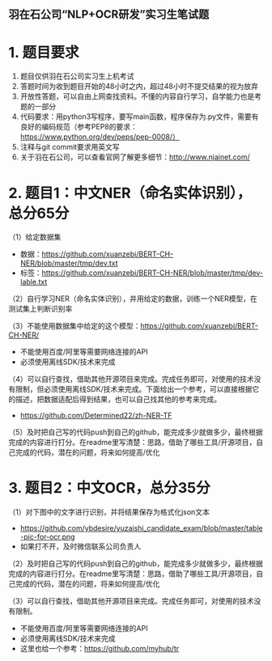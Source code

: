 羽在石公司“NLP+OCR研发”实习生笔试题
-------


# 1. 题目要求

1. 题目仅供羽在石公司实习生上机考试
2. 答题时间为收到题目开始的48小时之内，超过48小时不提交结果的视为放弃
3. 开放性答题，可以自由上网查找资料。不懂的内容自行学习，自学能力也是考题的一部分
4. 代码要求：用python3写程序，要写main函数，程序保存为.py文件，需要有良好的编码规范（参考PEP8的要求：https://www.python.org/dev/peps/pep-0008/）
5. 注释与git commit要求用英文写
6. 关于羽在石公司，可以查看官网了解更多细节：http://www.njainet.com/


# 2. 题目1：中文NER（命名实体识别），总分65分

（1）给定数据集
 * 数据：https://github.com/xuanzebi/BERT-CH-NER/blob/master/tmp/dev.txt
 * 标签：https://github.com/xuanzebi/BERT-CH-NER/blob/master/tmp/dev-lable.txt

（2）自行学习NER（命名实体识别），并用给定的数据，训练一个NER模型，在测试集上判断识别率

（3）不能使用数据集中给定的这个模型：https://github.com/xuanzebi/BERT-CH-NER/
* 不能使用百度/阿里等需要网络连接的API
* 必须使用离线SDK/技术来完成

（4）可以自行查找，借助其他开源项目来完成。完成任务即可，对使用的技术没有限制，但必须使用离线SDK/技术来完成。下面给出一个参考，可以直接根据它的描述，把数据适配后得到结果，也可以自己找其他的参考来完成。

* https://github.com/Determined22/zh-NER-TF

（5）及时把自己写的代码push到自己的github，能完成多少就做多少，最终根据完成的内容进行打分。在readme里写清楚：思路，借助了哪些工具/开源项目，自己完成的代码，潜在的问题，将来如何提高/优化


# 3. 题目2：中文OCR，总分35分

（1）对下图中的文字进行识别，并将结果保存为格式化json文本

* https://github.com/ybdesire/yuzaishi_candidate_exam/blob/master/table-pic-for-ocr.png
* 如果打不开，及时微信联系公司负责人

（2）及时把自己写的代码push到自己的github，能完成多少就做多少，最终根据完成的内容进行打分。在readme里写清楚：思路，借助了哪些工具/开源项目，自己完成的代码，潜在的问题，将来如何提高/优化

（3）可以自行查找，借助其他开源项目来完成。完成任务即可，对使用的技术没有限制。
* 不能使用百度/阿里等需要网络连接的API
* 必须使用离线SDK/技术来完成
* 这里也给一个参考：https://github.com/myhub/tr


